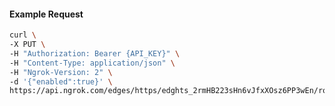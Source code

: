 <!-- Code generated for API Clients. DO NOT EDIT. -->
#### Example Request
```bash
curl \
-X PUT \
-H "Authorization: Bearer {API_KEY}" \
-H "Content-Type: application/json" \
-H "Ngrok-Version: 2" \
-d '{"enabled":true}' \
https://api.ngrok.com/edges/https/edghts_2rmHB223sHn6vJfxXOsz6PP3wEn/routes/edghtsrt_2rmHAwSgXCIN9hqrFBDIbnvAV6z/websocket_tcp_converter
